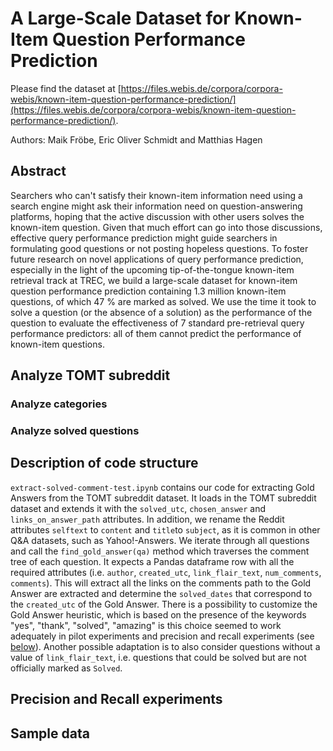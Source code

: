# A Large-Scale Dataset for Known-Item Question Performance Prediction

Please find the dataset at [https://files.webis.de/corpora/corpora-webis/known-item-question-performance-prediction/](https://files.webis.de/corpora/corpora-webis/known-item-question-performance-prediction/).

Authors: Maik Fröbe, Eric Oliver Schmidt and Matthias Hagen

## Abstract
Searchers who can't satisfy their known-item information need using a search engine might ask their information need on question-answering platforms, hoping that the active discussion with other users solves the known-item question. Given that much effort can go into those discussions, effective query performance prediction might guide searchers in formulating good questions or not posting hopeless questions. To foster future research on novel applications of query performance prediction, especially in the light of the upcoming tip-of-the-tongue known-item retrieval track at TREC, we build a large-scale dataset for known-item question performance prediction containing 1.3 million known-item questions, of which 47 % are marked as solved. We use the time it took to solve a question (or the absence of a solution) as the performance of the question to evaluate the effectiveness of 7 standard pre-retrieval query performance predictors: all of them cannot predict the performance of known-item questions.

## Analyze TOMT subreddit
### Analyze categories

### Analyze solved questions

## Description of code structure
`extract-solved-comment-test.ipynb` contains our code for extracting Gold Answers from the TOMT subreddit dataset. It loads in the TOMT subreddit dataset and extends it with the `solved_utc`, `chosen_answer` and `links_on_answer_path` attributes.
In addition, we rename the Reddit attributes `selftext` to `content` and `title`to `subject`, as it is common in other Q&A datasets, such as Yahoo!-Answers.
We iterate through all questions and call the `find_gold_answer(qa)` method which traverses the comment tree of each question. It expects a Pandas dataframe row with all the required attributes (i.e. `author`, `created_utc`, `link_flair_text`, `num_comments`, `comments`).
This will extract all the links on the comments path to the Gold Answer are extracted and determine the `solved_dates` that correspond to the `created_utc` of the Gold Answer.
There is a possibility to customize the Gold Answer heuristic, which is based on the presence of the keywords "yes", "thank", "solved", "amazing" is this choice seemed to work adequately in pilot experiments and precision and recall experiments (see [below](#precision-and-recall-experiments)). Another possible adaptation is to also consider questions without a value of `link_flair_text`, i.e. questions that could be solved but are not officially marked as `Solved`.

## Precision and Recall experiments

## Sample data
